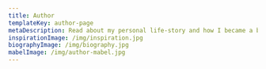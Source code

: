 ```yaml
---
title: Author
templateKey: author-page
metaDescription: Read about my personal life-story and how I became a bestselling Penguin novelist. Discover the truth behind my literary inspirations and my private fears. Learn some secret writing tips.
inspirationImage: /img/inspiration.jpg
biographyImage: /img/biography.jpg
mabelImage: /img/author-mabel.jpg
---
```

